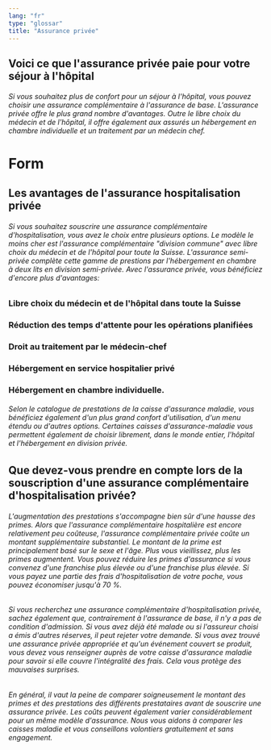 ```yaml
---
lang: "fr"
type: "glossar"
title: "Assurance privée"
---
```


## Voici ce que l'assurance privée paie pour votre séjour à l'hôpital

###### Si vous souhaitez plus de confort pour un séjour à l'hôpital, vous pouvez choisir une assurance complémentaire à l'assurance de base. L'assurance privée offre le plus grand nombre d'avantages. Outre le libre choix du médecin et de l'hôpital, il offre également aux assurés un hébergement en chambre individuelle et un traitement par un médecin chef.

# Form

## Les avantages de l'assurance hospitalisation privée

###### Si vous souhaitez souscrire une assurance complémentaire d'hospitalisation, vous avez le choix entre plusieurs options. Le modèle le moins cher est l'assurance complémentaire "division commune" avec libre choix du médecin et de l'hôpital pour toute la Suisse. L'assurance semi-privée complète cette gamme de prestions par l'hébergement en chambre à deux lits en division semi-privée. Avec l'assurance privée, vous bénéficiez d'encore plus d'avantages:

### Libre choix du médecin et de l'hôpital dans toute la Suisse

### Réduction des temps d'attente pour les opérations planifiées

### Droit au traitement par le médecin-chef

### Hébergement en service hospitalier privé

### Hébergement en chambre individuelle.

###### Selon le catalogue de prestations de la caisse d'assurance maladie, vous bénéficiez également d'un plus grand confort d'utilisation, d'un menu étendu ou d'autres options. Certaines caisses d'assurance-maladie vous permettent également de choisir librement, dans le monde entier, l'hôpital et l'hébergement en division privée.

## Que devez-vous prendre en compte lors de la souscription d'une assurance complémentaire d'hospitalisation privée?

###### L'augmentation des prestations s'accompagne bien sûr d'une hausse des primes. Alors que l'assurance complémentaire hospitalière est encore relativement peu coûteuse, l'assurance complémentaire privée coûte un montant supplémentaire substantiel. Le montant de la prime est principalement basé sur le sexe et l'âge. Plus vous vieillissez, plus les primes augmentent. Vous pouvez réduire les primes d'assurance si vous convenez d'une franchise plus élevée ou d'une franchise plus élevée. Si vous payez une partie des frais d'hospitalisation de votre poche, vous pouvez économiser jusqu'à 70 %.

###### Si vous recherchez une assurance complémentaire d'hospitalisation privée, sachez également que, contrairement à l'assurance de base, il n'y a pas de condition d'admission. Si vous avez déjà été malade ou si l'assureur choisi a émis d'autres réserves, il peut rejeter votre demande. Si vous avez trouvé une assurance privée appropriée et qu'un événement couvert se produit, vous devez vous renseigner auprès de votre caisse d'assurance maladie pour savoir si elle couvre l'intégralité des frais. Cela vous protège des mauvaises surprises.

###### En général, il vaut la peine de comparer soigneusement le montant des primes et des prestations des différents prestataires avant de souscrire une assurance privée. Les coûts peuvent également varier considérablement pour un même modèle d'assurance. Nous vous aidons à comparer les caisses maladie et vous conseillons volontiers gratuitement et sans engagement.
